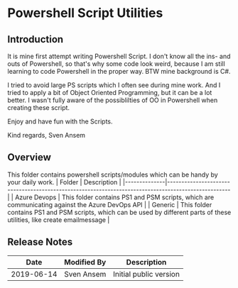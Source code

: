# Powershell Script Utilities

## Introduction

It is mine first attempt writing Powershell Script. I don't know all the ins- and outs of Powershell, so that's why some code look weird, because I am still learning to code Powershell in the proper way. BTW mine background is C#.

I tried to avoid large PS scripts which I often see during mine work. And I tried to apply a bit of Object Oriented Programming, but it can be a lot better. I wasn't fully aware of the possiblilties of OO in Powershell when creating these script.

Enjoy and have fun with the Scripts.

Kind regards,
Sven Ansem

## Overview

This folder contains powershell scripts/modules which can be handy by your daily work.
| Folder       | Description                                                                                        |
|--------------|----------------------------------------------------------------------------------------------------|
| Azure Devops | This folder contains PS1 and PSM scripts, which are communicating against the Azure DevOps API     |
| Generic      | This folder contains PS1 and PSM scripts, which can be used by different parts of these utilities, like create emailmessage |

## Release Notes

| Date       | Modified By | Description     |
|------------|-------------|-----------------|
| 2019-06-14 | Sven Ansem  | Initial public version |
